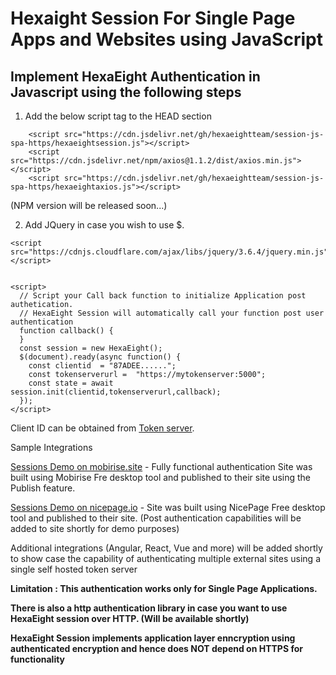 # Hexaight Session For Single Page Apps and Websites using JavaScript

## Implement HexaEight Authentication in Javascript using the following steps

1. Add the below script tag to the HEAD section

```
	<script src="https://cdn.jsdelivr.net/gh/hexaeightteam/session-js-spa-https/hexaeightsession.js"></script>
	<script src="https://cdn.jsdelivr.net/npm/axios@1.1.2/dist/axios.min.js"></script>
	<script src="https://cdn.jsdelivr.net/gh/hexaeightteam/session-js-spa-https/hexaeightaxios.js"></script>
```
(NPM version will be released soon...)

2. Add JQuery in case you wish to use $.

```
<script src="https://cdnjs.cloudflare.com/ajax/libs/jquery/3.6.4/jquery.min.js"></script>


<script>
  // Script your Call back function to initialize Application post authetication. 
  // HexaEight Session will automatically call your function post user authentication
  function callback() {
  }
  const session = new HexaEight();
  $(document).ready(async function() {
	const clientid  = "87ADEE......";
	const tokenserverurl =  "https://mytokenserver:5000";
	const state = await session.init(clientid,tokenserverurl,callback);
  }); 
</script>
```

Client ID can be obtained from [Token server](https://github.com/HexaEightTeam/HexaEight-Token-Server).  

Sample Integrations

[Sessions Demo on mobirise.site](https://hexaeight-session.mobirise.site) - Fully functional authentication Site was built using Mobirise Fre desktop tool and published to their site using the Publish feature.

[Sessions Demo on nicepage.io](https://hexaeight-session.nicepage.io/) - Site was built using NicePage Free desktop tool and published to their site. (Post authentication capabilities will be added to site shortly for demo purposes) 


Additional integrations (Angular, React, Vue and more) will be added shortly to show case the capability of authenticating multiple external sites using a single self hosted token server

**Limitation : This authentication works only for Single Page Applications.**  

**There is also a http authentication library in case you want to use HexaEight session over HTTP. (Will be available shortly)**

**HexaEight Session implements application layer enncryption using authenticated encryption and hence does NOT depend on HTTPS for functionality**


